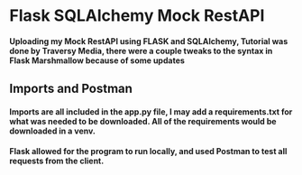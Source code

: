# Flask SQLAlchemy Mock RestAPI

#### Uploading my Mock RestAPI using FLASK and SQLAlchemy, Tutorial was done by Traversy Media, there were a couple tweaks to the syntax in Flask Marshmallow because of some updates

## Imports and Postman

#### Imports are all included in the app.py file, I may add a requirements.txt for what was needed to be downloaded. All of the requirements would be downloaded in a venv.

#### Flask allowed for the program to run locally, and used Postman to test all requests from the client.

